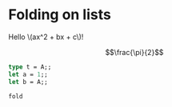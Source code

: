 # Folding on lists

Hello \\(ax^2 + bx + c\\)!

$$\frac{\pi}{2}$$

```ocaml
type t = A;;
let a = 1;;
let b = A;;
```

```ocaml eval=T
fold
```
